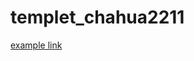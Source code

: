 # templet_chahua2211

[example link](https://kaiwang0112006.github.io/templete_chahua2211/index.html)
